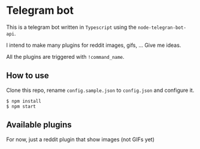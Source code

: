 # Telegram bot

This is a telegram bot written in `Typescript` using the `node-telegran-bot-api`.

I intend to make many plugins for reddit images, gifs, ... Give me ideas.

All the plugins are triggered with `!command_name`.

## How to use

Clone this repo, rename `config.sample.json` to `config.json` and configure it.

```
$ npm install
$ npm start
```

## Available plugins

For now, just a reddit plugin that show images (not GIFs yet)
